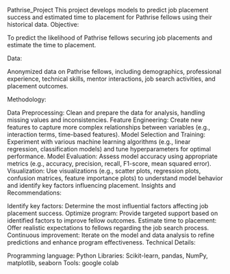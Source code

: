 Pathrise_Project
This project develops models to predict job placement success and estimated time to placement for Pathrise fellows using their historical data. Objective:

To predict the likelihood of Pathrise fellows securing job placements and estimate the time to placement.

Data:

Anonymized data on Pathrise fellows, including demographics, professional experience, technical skills, mentor interactions, job search activities, and placement outcomes.

Methodology:

Data Preprocessing: Clean and prepare the data for analysis, handling missing values and inconsistencies. Feature Engineering: Create new features to capture more complex relationships between variables (e.g., interaction terms, time-based features). Model Selection and Training: Experiment with various machine learning algorithms (e.g., linear regression, classification models) and tune hyperparameters for optimal performance. Model Evaluation: Assess model accuracy using appropriate metrics (e.g., accuracy, precision, recall, F1-score, mean squared error). Visualization: Use visualizations (e.g., scatter plots, regression plots, confusion matrices, feature importance plots) to understand model behavior and identify key factors influencing placement. Insights and Recommendations:

Identify key factors: Determine the most influential factors affecting job placement success. Optimize program: Provide targeted support based on identified factors to improve fellow outcomes. Estimate time to placement: Offer realistic expectations to fellows regarding the job search process. Continuous improvement: Iterate on the model and data analysis to refine predictions and enhance program effectiveness. Technical Details:

Programming language: Python Libraries: Scikit-learn, pandas, NumPy, matplotlib, seaborn Tools: google colab
